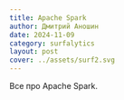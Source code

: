 ```yaml
---
title: Apache Spark
author: Дмитрий Аношин
date: 2024-11-09
category: surfalytics
layout: post
cover: ../assets/surf2.svg
---
```


Все про Apache Spark.
